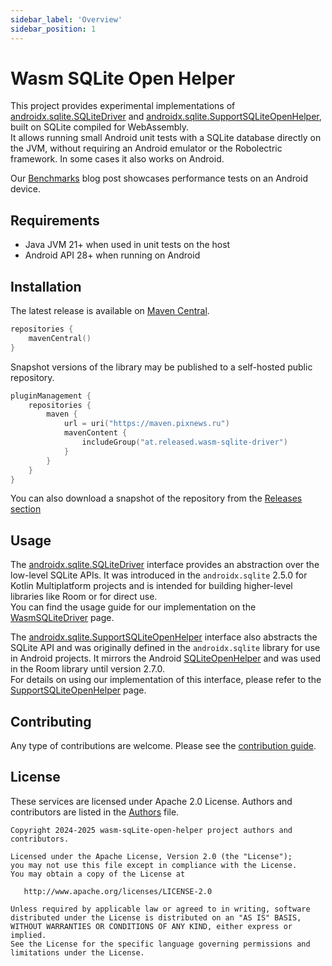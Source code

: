 ```yaml
---
sidebar_label: 'Overview'
sidebar_position: 1
---
```


# Wasm SQLite Open Helper

This project provides experimental implementations of [androidx.sqlite.SQLiteDriver] and [androidx.sqlite.SupportSQLiteOpenHelper],
built on SQLite compiled for WebAssembly.  
It allows running small Android unit tests with a SQLite database directly on the JVM, without requiring an Android 
emulator or the Robolectric framework. In some cases it also works on Android.

Our [Benchmarks](/blog/benchmark) blog post showcases performance tests on an Android device.

## Requirements

- Java JVM 21+ when used in unit tests on the host
- Android API 28+ when running on Android 

## Installation

The latest release is available on [Maven Central].

```kotlin
repositories {
    mavenCentral()
}
```

Snapshot versions of the library may be published to a self-hosted public repository.

```kotlin
pluginManagement {
    repositories {
        maven {
            url = uri("https://maven.pixnews.ru")
            mavenContent {
                includeGroup("at.released.wasm-sqlite-driver")
            }
        }
    }
}
```

You can also download a snapshot of the repository from the [Releases section](https://github.com/illarionov/wasm-sqlite-open-helper/releases)

## Usage

The [androidx.sqlite.SQLiteDriver] interface provides an abstraction over the low-level SQLite APIs.
It was introduced in the `androidx.sqlite` 2.5.0 for Kotlin Multiplatform projects and is intended for building 
higher-level libraries like Room or for direct use.  
You can find the usage guide for our implementation on the [WasmSQLiteDriver](WasmSQLiteDriver.md) page.

The [androidx.sqlite.SupportSQLiteOpenHelper] interface also abstracts the SQLite API and 
was originally defined in the `androidx.sqlite` library for use in Android projects.
It mirrors the Android [SQLiteOpenHelper][android.database.sqlite.SQLiteOpenHelper] and was used 
in the Room library until version 2.7.0.  
For details on using our implementation of this interface, please refer to the [SupportSQLiteOpenHelper](SupportSQLiteOpenHelper.md) page.

## Contributing

Any type of contributions are welcome. Please see the [contribution guide](https://github.com/illarionov/wasm-sqlite-open-helper/blob/main/CONTRIBUTING.md).

## License

These services are licensed under Apache 2.0 License. Authors and contributors are listed in the
[Authors](https://github.com/illarionov/wasm-sqlite-open-helper/blob/main/AUTHORS) file.

```
Copyright 2024-2025 wasm-sqLite-open-helper project authors and contributors.

Licensed under the Apache License, Version 2.0 (the "License");
you may not use this file except in compliance with the License.
You may obtain a copy of the License at

   http://www.apache.org/licenses/LICENSE-2.0

Unless required by applicable law or agreed to in writing, software
distributed under the License is distributed on an "AS IS" BASIS,
WITHOUT WARRANTIES OR CONDITIONS OF ANY KIND, either express or implied.
See the License for the specific language governing permissions and
limitations under the License.
```


[Maven Central]: https://central.sonatype.com/artifact/at.released.wasm-sqlite-driver/sqlite-driver
[androidx.sqlite.SQLiteDriver]: https://developer.android.com/reference/androidx/sqlite/SQLiteDriver
[androidx.sqlite.SupportSQLiteOpenHelper]: https://developer.android.com/reference/androidx/sqlite/db/SupportSQLiteOpenHelper
[android.database.sqlite.SQLiteOpenHelper]: https://developer.android.com/reference/android/database/sqlite/SQLiteOpenHelper
